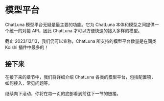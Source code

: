# 模型平台

ChatLuna 模型平台无疑是最主要的功能。它为 ChatLuna 本体和模型之间提供一个统一的对接 API，因此 ChatLuna 才可以方便快速的接入多样的模型。

截止 2023/12/13，我们仍可以宣称，ChatLuna 所支持的模型平台数量是在同类 Koishi 插件中最多的！

## 接下来

在接下来的章节中，我们将详细介绍 ChatLuna 各类的模型平台，包括配置项，如何接入，常见问题等。

继续向下滚动，你将在每一页的底部看到前往下一节的链接。